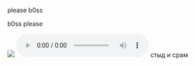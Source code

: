 <!doctype>
<html>
<head>
  <meta charset="utf-8">
</head>
<body>
  <title>Сказ о том как я ебался с плеером </title>
  <p>please b0ss</p>
  <script>
    alert('gibe de pussi');
  </script>
  <p>b0ss please</p>
  <img src="logo.jpeg">
  <audio controls>
    <audio preload="auto" controls="controls"><source src="audio.ogg" /></audio>
  <audio><source=src="audio.ogg""></audio>
  <audio><source src="audio.mpeg"></audio>
  </audio controls>
</body>
</html>




<audio>
<source src="file:///C:/Users/Пользователь/Desktop/ЯваСкрипт/audio.ogg" "type="audio.ogg; codecs=vorbis">
<source src="file:///C:/Users/Пользователь/Desktop/ЯваСкрипт/audio.mpeg" "type="audio.mpeg">
</audio>
стыд и срам 
